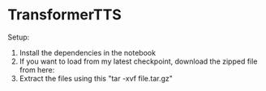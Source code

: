 # TransformerTTS

Setup:
1. Install the dependencies in the notebook
2. If you want to load from my latest checkpoint, download the zipped file from here:
3. Extract the files using this "tar -xvf file.tar.gz"
